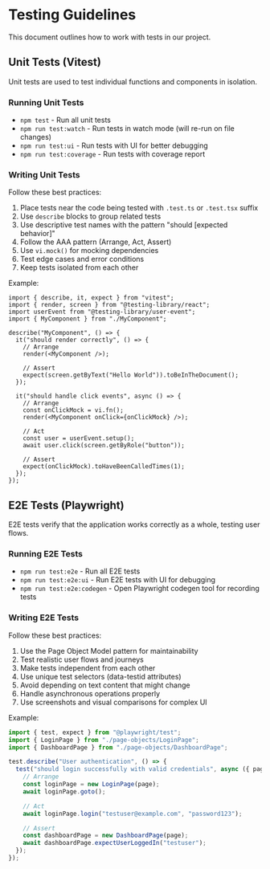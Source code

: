 # Testing Guidelines

This document outlines how to work with tests in our project.

## Unit Tests (Vitest)

Unit tests are used to test individual functions and components in isolation.

### Running Unit Tests

- `npm test` - Run all unit tests
- `npm run test:watch` - Run tests in watch mode (will re-run on file changes)
- `npm run test:ui` - Run tests with UI for better debugging
- `npm run test:coverage` - Run tests with coverage report

### Writing Unit Tests

Follow these best practices:

1. Place tests near the code being tested with `.test.ts` or `.test.tsx` suffix
2. Use `describe` blocks to group related tests
3. Use descriptive test names with the pattern "should [expected behavior]"
4. Follow the AAA pattern (Arrange, Act, Assert)
5. Use `vi.mock()` for mocking dependencies
6. Test edge cases and error conditions
7. Keep tests isolated from each other

Example:

```tsx
import { describe, it, expect } from "vitest";
import { render, screen } from "@testing-library/react";
import userEvent from "@testing-library/user-event";
import { MyComponent } from "./MyComponent";

describe("MyComponent", () => {
  it("should render correctly", () => {
    // Arrange
    render(<MyComponent />);

    // Assert
    expect(screen.getByText("Hello World")).toBeInTheDocument();
  });

  it("should handle click events", async () => {
    // Arrange
    const onClickMock = vi.fn();
    render(<MyComponent onClick={onClickMock} />);

    // Act
    const user = userEvent.setup();
    await user.click(screen.getByRole("button"));

    // Assert
    expect(onClickMock).toHaveBeenCalledTimes(1);
  });
});
```

## E2E Tests (Playwright)

E2E tests verify that the application works correctly as a whole, testing user flows.

### Running E2E Tests

- `npm run test:e2e` - Run all E2E tests
- `npm run test:e2e:ui` - Run E2E tests with UI for debugging
- `npm run test:e2e:codegen` - Open Playwright codegen tool for recording tests

### Writing E2E Tests

Follow these best practices:

1. Use the Page Object Model pattern for maintainability
2. Test realistic user flows and journeys
3. Make tests independent from each other
4. Use unique test selectors (data-testid attributes)
5. Avoid depending on text content that might change
6. Handle asynchronous operations properly
7. Use screenshots and visual comparisons for complex UI

Example:

```ts
import { test, expect } from "@playwright/test";
import { LoginPage } from "./page-objects/LoginPage";
import { DashboardPage } from "./page-objects/DashboardPage";

test.describe("User authentication", () => {
  test("should login successfully with valid credentials", async ({ page }) => {
    // Arrange
    const loginPage = new LoginPage(page);
    await loginPage.goto();

    // Act
    await loginPage.login("testuser@example.com", "password123");

    // Assert
    const dashboardPage = new DashboardPage(page);
    await dashboardPage.expectUserLoggedIn("testuser");
  });
});
```
